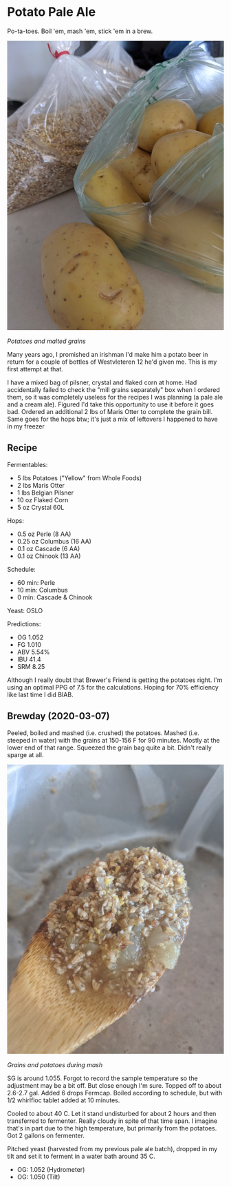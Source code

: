 # Potato Pale Ale

Po-ta-toes. Boil 'em, mash 'em, stick 'em in a brew.

![Potatoes and grains](fermentables_2020-03-07.jpg)

*Potatoes and malted grains*

Many years ago, I promished an irishman I'd make him a potato beer in
return for a couple of bottles of Westvleteren 12 he'd given me. This
is my first attempt at that.

I have a mixed bag of pilsner, crystal and flaked corn at home. Had
accidentally failed to check the "mill grains separately" box when I
ordered them, so it was completely useless for the recipes I was
planning (a pale ale and a cream ale). Figured I'd take this
opportunity to use it before it goes bad. Ordered an additional 2 lbs
of Maris Otter to complete the grain bill. Same goes for the hops btw;
it's just a mix of leftovers I happened to have in my freezer

## Recipe

Fermentables:
- 5 lbs Potatoes ("Yellow" from Whole Foods)
- 2 lbs Maris Otter
- 1 lbs Belgian Pilsner
- 10 oz Flaked Corn
- 5 oz Crystal 60L

Hops:
- 0.5 oz Perle (8 AA)
- 0.25 oz Columbus (16 AA)
- 0.1 oz Cascade (6 AA)
- 0.1 oz Chinook (13 AA)

Schedule:
- 60 min: Perle
- 10 min: Columbus
- 0 min: Cascade & Chinook

Yeast: OSLO

Predictions:
- OG 1.052
- FG 1.010
- ABV 5.54%
- IBU 41.4
- SRM 8.25

Although I really doubt that Brewer's Friend is getting the potatoes
right. I'm using an optimal PPG of 7.5 for the calculations. Hoping
for 70% efficiency like last time I did BIAB.

## Brewday (2020-03-07)

Peeled, boiled and mashed (i.e. crushed) the potatoes. Mashed
(i.e. steeped in water) with the grains at 150-156 F for 90
minutes. Mostly at the lower end of that range. Squeezed the grain bag
quite a bit. Didn't really sparge at all.

![Grains and potatoes being mashed](mash_2020-03-07.jpg)

*Grains and potatoes during mash*

SG is around 1.055. Forgot to record the sample temperature so the
adjustment may be a bit off. But close enough I'm sure. Topped off to
about 2.6-2.7 gal. Added 6 drops Fermcap. Boiled according to
schedule, but with 1/2 whirlfloc tablet added at 10 minutes.

Cooled to about 40 C. Let it stand undisturbed for about 2 hours and
then transferred to fermenter. Really cloudy in spite of that time
span. I imagine that's in part due to the high temperature, but
primarily from the potatoes. Got 2 gallons on fermenter.

Pitched yeast (harvested from my previous pale ale batch), dropped in
my tilt and set it to ferment in a water bath around 35 C.

- OG: 1.052 (Hydrometer)
- OG: 1.050 (Tilt)
